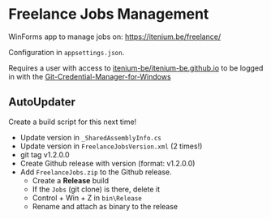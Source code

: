 Freelance Jobs Management
=========================

WinForms app to manage jobs on: https://itenium.be/freelance/

Configuration in `appsettings.json`.

Requires a user with access to [itenium-be/itenium-be.github.io](https://github.com/itenium-be/itenium-be.github.io)
to be logged in with the [Git-Credential-Manager-for-Windows](https://github.com/Microsoft/Git-Credential-Manager-for-Windows)

AutoUpdater
-----------

Create a build script for this next time!

- Update version in `_SharedAssemblyInfo.cs`
- Update version in `FreelanceJobsVersion.xml` (2 times!)
- git tag v1.2.0.0
- Create Github release with version (format: v1.2.0.0)
- Add `FreelanceJobs.zip` to the Github release.
	- Create a **Release** build
	- If the `Jobs` (git clone) is there, delete it
	- Control + Win + Z in `bin\Release`
	- Rename and attach as binary to the release
